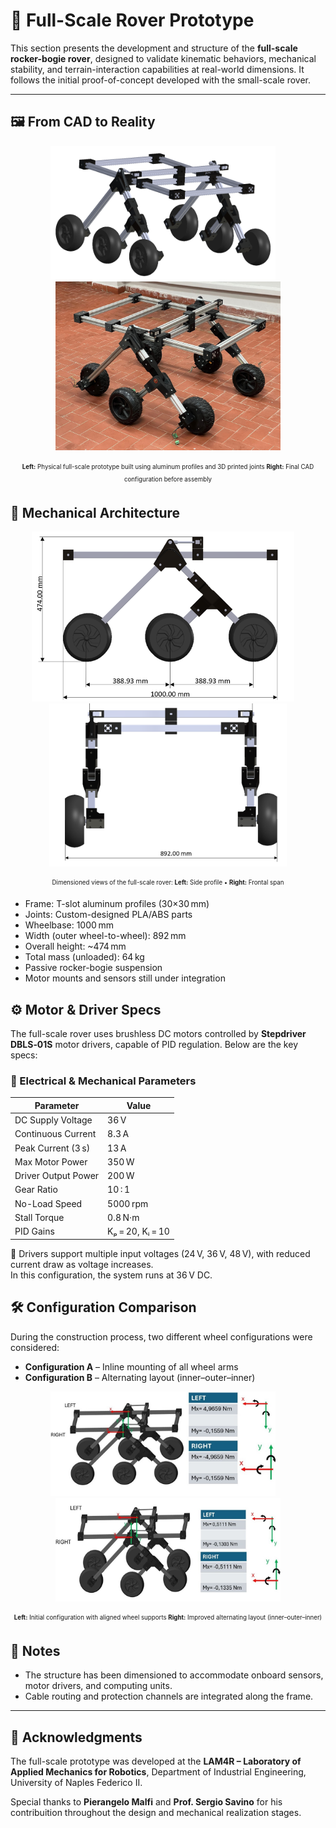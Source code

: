 # 🚀 Full-Scale Rover Prototype

This section presents the development and structure of the **full-scale rocker-bogie rover**, designed to validate kinematic behaviors, mechanical stability, and terrain-interaction capabilities at real-world dimensions. It follows the initial proof-of-concept developed with the small-scale rover.

---
## 🖼️ From CAD to Reality

<p align="center">
  <img src="fullscale_prototype.png" alt="Final prototype - physical rover" width="360">
  &nbsp;&nbsp;&nbsp;
  <img src="final_version_skeleton.jpg" alt="CAD model of full-scale prototype" width="360">
</p>

<p align="center">
  <sub><sup>
    <strong>Left:</strong> Physical full-scale prototype built using aluminum profiles and 3D printed joints  
    <strong>Right:</strong> Final CAD configuration before assembly
  </sup></sub>
</p>



## 📐 Mechanical Architecture

<p align="center">
  <img src="lateral_fullscale_proto.png" alt="Side view with dimensions" width="420">
  &nbsp;&nbsp;&nbsp;
  <img src="frontal_fullscale_proto.png" alt="Frontal view with dimensions" width="380">
</p>

<p align="center">
  <sub><sup>
    Dimensioned views of the full-scale rover:  
    <strong>Left:</strong> Side profile • <strong>Right:</strong> Frontal span
  </sup></sub>
</p>

- Frame: T-slot aluminum profiles (30×30 mm)
- Joints: Custom-designed PLA/ABS parts
- Wheelbase: 1000 mm
- Width (outer wheel-to-wheel): 892 mm
- Overall height: ~474 mm
- Total mass (unloaded): 64 kg 
- Passive rocker-bogie suspension
- Motor mounts and sensors still under integration

## ⚙️ Motor & Driver Specs

The full-scale rover uses brushless DC motors controlled by **Stepdriver DBLS‑01S** motor drivers, capable of PID regulation. Below are the key specs:

### 🔌 Electrical & Mechanical Parameters

| Parameter               | Value                  |
|------------------------|------------------------|
| DC Supply Voltage      | 36 V                   |
| Continuous Current     | 8.3 A                  |
| Peak Current (3 s)     | 13 A                   |
| Max Motor Power        | 350 W                  |
| Driver Output Power    | 200 W                  |
| Gear Ratio             | 10 : 1                 |
| No-Load Speed          | 5000 rpm               |
| Stall Torque           | 0.8 N·m                |
| PID Gains              | Kₚ = 20, Kᵢ = 10       |

🔋 Drivers support multiple input voltages (24 V, 36 V, 48 V), with reduced current draw as voltage increases.  
In this configuration, the system runs at 36 V DC.


## 🛠️ Configuration Comparison

During the construction process, two different wheel configurations were considered:

- **Configuration A** – Inline mounting of all wheel arms
- **Configuration B** – Alternating layout (inner–outer–inner)

<p align="center">
  <img src="first_proto_moments.jpg" alt="Inline wheel configuration" width="360">
  &nbsp;&nbsp;&nbsp;
  <img src="second_proto_moments.jpg" alt="Alternating wheel configuration" width="360">
</p>

<p align="center">
  <sub><sup>
    <strong>Left:</strong> Initial configuration with aligned wheel supports  
    <strong>Right:</strong> Improved alternating layout (inner–outer–inner)
  </sup></sub>
</p>



## 📍 Notes

- The structure has been dimensioned to accommodate onboard sensors, motor drivers, and computing units.  
- Cable routing and protection channels are integrated along the frame.

---

## 📄 Acknowledgments

The full-scale prototype was developed at the **LAM4R – Laboratory of Applied Mechanics for Robotics**, Department of Industrial Engineering, University of Naples Federico II.

Special thanks to **Pierangelo Malfi** and **Prof. Sergio Savino** for his contribuition throughout the design and mechanical realization stages.
